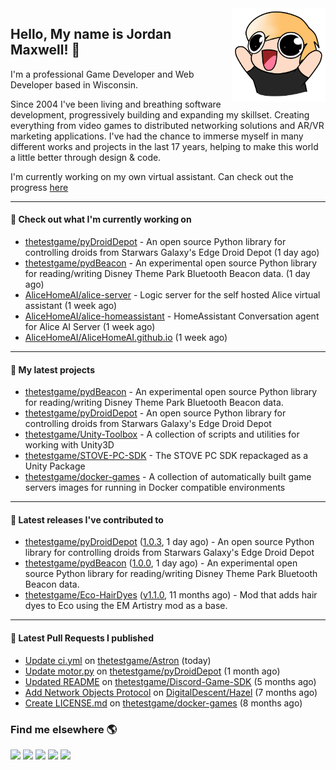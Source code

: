 <img src="https://raw.githubusercontent.com/thetestgame/thetestgame/master/images/emotes/testhappyflipped.png" width="150" align="right">

Hello, My name is Jordan Maxwell! :wave:
----

I'm a professional Game Developer and Web Developer based in Wisconsin.

Since 2004 I've been living and breathing software development, progressively building and expanding my skillset. Creating everything from video games to distributed networking solutions and AR/VR marketing applications. I've had the chance to immerse myself in many different works and projects in the last 17 years, helping to make this world a little better through design & code. 

I'm currently working on my own virtual assistant. Can check out the progress [here](https://github.com/AliceHomeAI)

---

#### 👷 Check out what I'm currently working on


- [thetestgame/pyDroidDepot](https://github.com/thetestgame/pyDroidDepot) - An open source Python library for controlling droids from Starwars Galaxy&#39;s Edge Droid Depot (1 day ago)
- [thetestgame/pydBeacon](https://github.com/thetestgame/pydBeacon) - An experimental open source Python library for reading/writing Disney Theme Park Bluetooth Beacon data. (1 day ago)
- [AliceHomeAI/alice-server](https://github.com/AliceHomeAI/alice-server) - Logic server for the self hosted Alice virtual assistant (1 week ago)
- [AliceHomeAI/alice-homeassistant](https://github.com/AliceHomeAI/alice-homeassistant) - HomeAssistant Conversation agent for Alice AI Server (1 week ago)
- [AliceHomeAI/AliceHomeAI.github.io](https://github.com/AliceHomeAI/AliceHomeAI.github.io) (1 week ago)

---

#### 🌱 My latest projects

- [thetestgame/pydBeacon](https://github.com/thetestgame/pydBeacon) - An experimental open source Python library for reading/writing Disney Theme Park Bluetooth Beacon data.
- [thetestgame/pyDroidDepot](https://github.com/thetestgame/pyDroidDepot) - An open source Python library for controlling droids from Starwars Galaxy&#39;s Edge Droid Depot
- [thetestgame/Unity-Toolbox](https://github.com/thetestgame/Unity-Toolbox) - A collection of scripts and utilities for working with Unity3D
- [thetestgame/STOVE-PC-SDK](https://github.com/thetestgame/STOVE-PC-SDK) - The STOVE PC SDK repackaged as a Unity Package
- [thetestgame/docker-games](https://github.com/thetestgame/docker-games) - A collection of automatically built game servers images for running in Docker compatible environments

---

#### 🔭 Latest releases I've contributed to

- [thetestgame/pyDroidDepot](https://github.com/thetestgame/pyDroidDepot) ([1.0.3](https://github.com/thetestgame/pyDroidDepot/releases/tag/1.0.3), 1 day ago) - An open source Python library for controlling droids from Starwars Galaxy&#39;s Edge Droid Depot
- [thetestgame/pydBeacon](https://github.com/thetestgame/pydBeacon) ([1.0.0](https://github.com/thetestgame/pydBeacon/releases/tag/1.0.0), 1 day ago) - An experimental open source Python library for reading/writing Disney Theme Park Bluetooth Beacon data.
- [thetestgame/Eco-HairDyes](https://github.com/thetestgame/Eco-HairDyes) ([v1.1.0](https://github.com/thetestgame/Eco-HairDyes/releases/tag/v1.1.0), 11 months ago) - Mod that adds hair dyes to Eco using the EM Artistry mod as a base.

---

#### 🔨 Latest Pull Requests I published

- [Update ci.yml](https://github.com/thetestgame/Astron/pull/1) on [thetestgame/Astron](https://github.com/thetestgame/Astron) (today)
- [Update motor.py](https://github.com/thetestgame/pyDroidDepot/pull/1) on [thetestgame/pyDroidDepot](https://github.com/thetestgame/pyDroidDepot) (1 month ago)
- [Updated README](https://github.com/thetestgame/Discord-Game-SDK/pull/1) on [thetestgame/Discord-Game-SDK](https://github.com/thetestgame/Discord-Game-SDK) (5 months ago)
- [Add Network Objects Protocol](https://github.com/DigitalDescent/Hazel/pull/1) on [DigitalDescent/Hazel](https://github.com/DigitalDescent/Hazel) (7 months ago)
- [Create LICENSE.md](https://github.com/thetestgame/docker-games/pull/1) on [thetestgame/docker-games](https://github.com/thetestgame/docker-games) (8 months ago)

### Find me elsewhere 🌎

<a href="https://linkedin.com/in/thetestgame" target="_blank" rel="noopener noreferrer"><img src="https://img.shields.io/badge/LinkedIn-Jordan%20Maxwell-purple?logo=linkedin&logoColor=blue&color=blue&style=flat-square" /></a>
<a href="https://twitter.com/thetestgame2" target="_blank" rel="noopener noreferrer"><img src="https://img.shields.io/badge/Twitter-thetestgame2-purple?logo=twitter&logoColor=white&color=blue&style=flat-square" /></a>
<a href="https://twitch.tv/thetestgame" target="_blank" rel="noopener noreferrer"><img src="https://img.shields.io/badge/Twitch-thetestgame-purple?labelColor=6441a5&logo=twitch&logoColor=white&&style=flat-square" /></a>
<a href="https://youtube.com/channel/UCe3YxaTrVk25oaO1mFSs2cw" target="_blank" rel="noopener noreferrer"><img src="https://img.shields.io/badge/Youtube-Jordan%20Maxwell-red?labelColor=FF0000&logo=youtube&logoColor=white&style=flat-square&color=red" /></a>
<a href="https://steamcommunity.com/id/thetestgame" target="_blank" rel="noopener noreferrer"><img src="https://img.shields.io/badge/Steam-thetestgame-purple?logo=steam&logoColor=black&color=black&style=flat-square" /></a>
